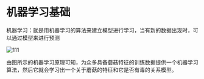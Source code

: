 # 机器学习基础

机器学习：就是用机器学习的算法来建立模型进行学习，当有新的数据出现时，可以通过模型来进行预测


![111](蘑菇.png)

由图所示的机器学习原理可知，为众多具备蘑菇特征的训练数据提供一个机器学习算法，然后它就会学习出一个关于蘑菇的特征和它是否有毒的关系模型。
